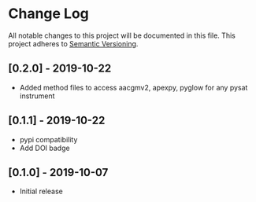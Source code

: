 # Change Log
All notable changes to this project will be documented in this file.
This project adheres to [Semantic Versioning](http://semver.org/).

## [0.2.0] - 2019-10-22
- Added method files to access aacgmv2, apexpy, pyglow for any pysat instrument

## [0.1.1] - 2019-10-22
- pypi compatibility
- Add DOI badge

## [0.1.0] - 2019-10-07
- Initial release
